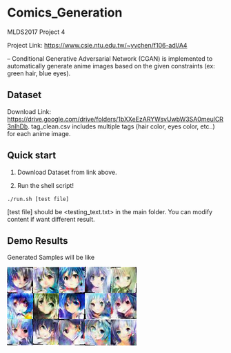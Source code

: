 # Comics_Generation
MLDS2017 Project 4

Project Link: https://www.csie.ntu.edu.tw/~yvchen/f106-adl/A4

–	Conditional Generative Adversarial Network (CGAN) is implemented to automatically generate anime images based on the given constraints (ex: green hair, blue eyes).
## Dataset
Download Link: https://drive.google.com/drive/folders/1bXXeEzARYWsvUwbW3SA0meulCR3nIhDb. tag_clean.csv includes multiple tags (hair color, eyes color, etc..) for each anime image. 
## Quick start
1. Download Dataset from link above.

2. Run the shell script!
```
./run.sh [test file]
```
[test file] should be <testing_text.txt> in the main folder. You can modify content if want different result.

## Demo Results
Generated Samples will be like

![image](https://github.com/danielchyeh/Comics_Generation/blob/master/assets/sample_results.png)
